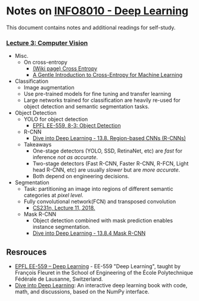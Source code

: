 # Notes on [INFO8010 - Deep Learning](https://github.com/glouppe/info8010-deep-learning)

This document contains notes and additional readings for self-study.

### [Lecture 3: Computer Vision](https://glouppe.github.io/info8010-deep-learning/?p=lecture4.md)

- Misc.
  - On cross-entropy
    - [(Wiki page) Cross Entropy](https://en.wikipedia.org/wiki/Cross_entropy)
    - [A Gentle Introduction to Cross-Entropy for Machine Learning](https://machinelearningmastery.com/cross-entropy-for-machine-learning/)
- Classification
  - Image augmentation
  - Use pre-trained models for fine tuning and transfer learning
  - Large networks trained for classification are heavily re-used for object detection and semantic segmentation tasks.
- Object Detection
  - YOLO for object detection
    - [EPFL EE-559, 8-3: Object Detection](https://fleuret.org/ee559/materials/ee559-slides-8-3-object-detection.pdf)
  - R-CNN
    - [Dive into Deep Learning - 13.8. Region-based CNNs (R-CNNs)](https://d2l.ai/chapter_computer-vision/rcnn.html)
  - Takeaways
    - One-stage detectors (YOLO, SSD, RetinaNet, etc) are *fast* for inference *not as accurate*.
    - Two-stage detectors (Fast R-CNN, Faster R-CNN, R-FCN, Light head R-CNN, etc) are usually *slower* but are *more accurate*.
    - Both depend on engineering decisions.
- Segmentation
    - Task: partitioning an image into regions of different semantic categories at *pixel level*. 
    - Fully convolutional network(FCN) and transposed convolution
      - [CS231n, Lecture 11, 2018.](http://cs231n.stanford.edu/slides/2018/cs231n_2018_lecture11.pdf)
    - Mask R-CNN
      - Object detection combined with mask prediction enables instance segmentation.
      - [Dive into Deep Learning - 13.8.4 Mask R-CNN](https://d2l.ai/chapter_computer-vision/rcnn.html)

## Resrouces
- [EPFL EE-559 – Deep Learning](https://fleuret.org/ee559/) - EE-559 "Deep Learning", taught by François Fleuret in the School of Engineering of the École Polytechnique Fédérale de Lausanne, Switzerland.
- [Dive into Deep Learning](https://d2l.ai/): An interactive deep learning book with code, math, and discussions, based on the NumPy interface.